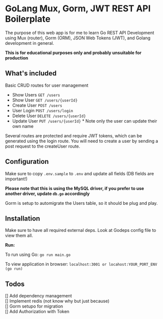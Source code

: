 # GoLang Mux, Gorm, JWT REST API Boilerplate 

The purpose of this web app is for me to learn Go REST API Development using Mux (router), Gorm (ORM), JSON Web Tokens (JWT), and Golang development in general.

**This is for educational purposes only and probably unsuitable for production** 

## What's included

Basic CRUD routes for user management  

* Show Users `GET /users`
* Show User `GET /users/{userId}`
* Create User `POST /users`
* User Login `POST /users/login`
* Delete User `DELETE /users/{userId}`
* Update User `PUT /users/{userId}` * Note only the user can update their own name

Several routes are protected and require JWT tokens, which can be generated using the login route.
You will need to create a user by sending a post request to the createUser route.

## Configuration

Make sure to copy `.env.sample` to `.env` and update all fields (DB fields are important!)

**Please note that this is using the MySQL driver, if you prefer to use another driver, update `db.go` accordingly**

Gorm is setup to automigrate the Users table, so it should be plug and play.

## Installation

Make sure to have all required external deps. Look at Godeps config file to view them all.

**Run:**

To run using Go: `go run main.go`

To view application in browser: `localhost:3001 or locahost:YOUR_PORT_ENV (go run)`
  
## Todos
 
[] Add dependency management<br>
[] Implement redis (not know why but just because)<br>
[] Gorm setupo for migration<br>
[] Add Authorization with Token<br>
